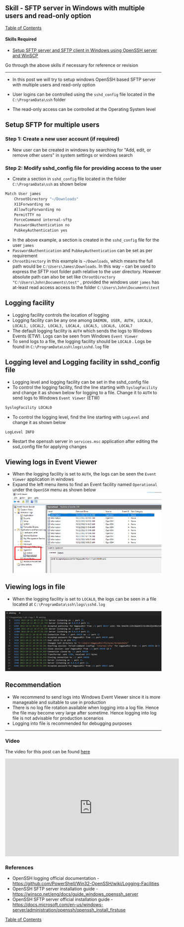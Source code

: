 ## Skill - SFTP server in Windows with multiple users and read-only option

[Table of Contents](https://nagasudhir.blogspot.com/2020/04/taming-python-table-of-contents.html)

#### Skills Required
* [Setup SFTP server and SFTP client in Windows using OpenSSH server and WinSCP](https://nagasudhir.blogspot.com/2022/03/setup-sftp-server-and-sftp-client-in.html)

Go through the above skills if necessary for reference or revision
<hr/>

* In this post we will try to setup windows OpenSSH based SFTP server with multiple users and read-only option

* User logins can be controlled using the `sshd_config` file located in the `C:\ProgramData\ssh` folder
* The read-only access can be controlled at the Operating System level

## Setup SFTP for multiple users
### Step 1: Create a new user account (if required)
* New user can be created in windows by searching for "Add, edit, or remove other users" in system settings or windows search

### Step 2: Modify sshd_config file for providing access to the user
* Create a section in `sshd_config` file located in the folder `C:\ProgramData\ssh` as shown below
```bash
Match User james
	ChrootDirectory "~/Downloads"
	X11Forwarding no
	AllowTcpForwarding no
	PermitTTY no
	ForceCommand internal-sftp
	PasswordAuthentication no
	PubkeyAuthentication yes
```
* In the above example, a section is created in the `sshd_config` file for the user `james`
* `PasswordAuthentication` and `PubkeyAuthentication` can be set as per requirement
* `ChrootDirectory` in this example is `~/Downloads`, which means the full path would be `C:\Users\James\Downloads`. In this way `~` can be used to express the SFTP root folder path relative to the user directory. However absolute path can also be set like `ChrootDirectory "C:\Users\John\Documents\test"` , provided the windows user `james` has at-least read access access to the folder  `C:\Users\John\Documents\test`

## Logging facility
* Logging facility controls the location of logging
* Logging facility can be any one among `DAEMON, USER, AUTH, LOCAL0, LOCAL1, LOCAL2, LOCAL3, LOCAL4, LOCAL5, LOCAL6, LOCAL7`
* The default logging facility is `AUTH` which sends the logs to Windows Events (ETW). Logs can be seen from Windows `Event Viewer`
* To send logs to a file, the logging facility should be `LOCAL0` . Logs be found in `C:\ProgramData\ssh\logs\sshd.log` file

## Logging level and Logging facility in sshd_config file
* Logging level and logging facility can be set in the sshd_config file
* To control the logging facility, find the line starting with `SyslogFacility` and change it as shown below for logging to a file. Change it to `AUTH` to send logs to Windows `Event Viewer` (ETW)
```bash
SyslogFacility LOCAL0
```
* To control the logging level, find the line starting with `LogLevel` and change it as shown below
```
LogLevel INFO
```
* Restart the openssh server in `services.msc` application after editing the ssd_config file for applying changes

## Viewing logs in Event Viewer
* When the logging facility is set to `AUTH`, the logs can be seen the `Event Viewer` application in windows
* Expand the left menu items to find an Event facility named `Operational` under the `OpenSSH` menu as shown below
![sftp_logs_event_viewer_example.png](https://github.com/nagasudhirpulla/taming_python/raw/master/blog/skills/assets/img/sftp_logs_event_viewer_example.png)
## Viewing logs in file
* When the logging facility is set to `LOCAL0`, the logs can be seen in a file located at `C:\ProgramData\ssh\logs\sshd.log`

![sftp_logs_file_example.png](https://github.com/nagasudhirpulla/taming_python/raw/master/blog/skills/assets/img/sftp_logs_file_example.png)
## Recommendation
* We recommend to send logs into Windows Event Viewer since it is more manageable and suitable to use in production
* There is no log file rotation available when logging into a log file. Hence the file may become very large after sometime. Hence logging into log file is not advisable for production scenarios
* Logging into file is recommended for debugging purposes  

<hr/>

### Video
The video for this post can be found [here](https://youtu.be/YZwUBqDJFlQ)

<iframe width="560" height="315" src="https://www.youtube.com/embed/YZwUBqDJFlQ" title="YouTube video player" frameborder="0" allow="accelerometer; autoplay; clipboard-write; encrypted-media; gyroscope; picture-in-picture" allowfullscreen></iframe>

### References
* OpenSSH logging official documentation - https://github.com/PowerShell/Win32-OpenSSH/wiki/Logging-Facilities
* OpenSSH SFTP server installation guide - https://winscp.net/eng/docs/guide_windows_openssh_server
* OpenSSH SFTP server official installation guide - https://docs.microsoft.com/en-us/windows-server/administration/openssh/openssh_install_firstuse



[Table of Contents](https://nagasudhir.blogspot.com/2020/04/taming-python-table-of-contents.html)




<!--stackedit_data:
eyJoaXN0b3J5IjpbMTUzNjcwMjI5MCwtMTE4NjI5MTA3MywtMz
c4MDYxNzcwLDE2ODQ5NTg4NDEsLTUwMTI3MzUwLC01MzIzNjI1
MjNdfQ==
-->